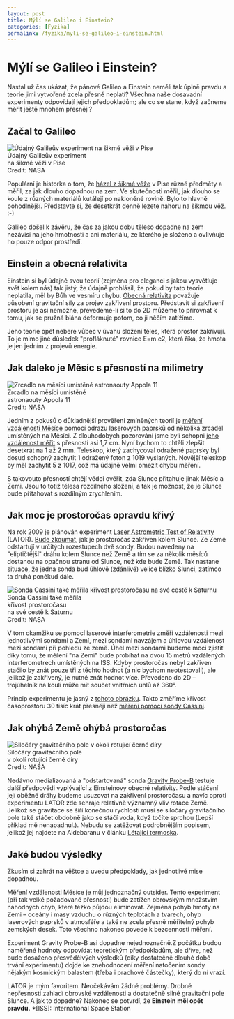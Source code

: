 ```yaml
---
layout: post
title: Mýlí se Galileo i Einstein?
categories: [Fyzika]
permalink: /fyzika/myli-se-galileo-i-einstein.html
---
```

# Mýlí se Galileo i Einstein?

Nastal už čas ukázat, že pánové Galileo a Einstein neměli tak úplně pravdu a teorie jimi vytvořené zcela přesně neplatí? Všechna naše dosavadní experimenty odpovídají jejich předpokladům; ale co se stane, když začneme měřit ještě mnohem přesněji?

## Začal to Galileo

<div class="obry"><div class="leftbox"><img alt="Údajný Galileův experiment na šikmé věži v Pise" src="http://techblog.srubar.net/images/galileo-vez-pisa.jpg"/></div>Údajný Galileův experiment<br/>na šikmé věži v Pise<br/>Credit: NASA</div> 

Populární je historka o tom, že [házel z šikmé věže](http://physicsweb.org/article/world/16/2/2) v Pise různé předměty a měřil, za jak dlouho dopadnou na zem. Ve skutečnosti měřil, jak dlouho se koule z různých materiálů kutálejí po nakloněné rovině. Bylo to hlavně pohodlnější. Představte si, že desetkrát denně lezete nahoru na šikmou věž. :-)

Galileo došel k závěru, že čas za jakou dobu těleso dopadne na zem nezávisí na jeho hmotnosti a ani materiálu, ze kterého je složeno a ovlivňuje ho pouze odpor prostředí.

## Einstein a obecná relativita

Einstein si byl údajně svou teorií (zejména pro eleganci s jakou vysvětluje svět kolem nás) tak jistý, že údajně prohlásil, že pokud by tato teorie neplatila, měl by Bůh ve vesmíru chybu. [Obecná relativita](http://www.aldebaran.cz/astrofyzika/gravitace/otr.html) považuje působení gravitační síly za projev zakřivení prostoru. Představit si zakřivení prostoru je asi nemožné, převedeme-li si to do 2D můžeme to přirovnat k tomu, jak se pružná blána deformuje potom, co ji něčím zatížíme.

Jeho teorie opět nebere vůbec v úvahu složení těles, která prostor zakřivují. To je mimo jiné důsledek "profláknuté" rovnice E=m.c2, která říká, že hmota je jen jedním z projevů energie.

## Jak daleko je Měsíc s přesností na milimetry

<div class="obry"><div class="leftbox"><img alt="Zrcadlo na měsíci umístěné astronaouty Appola 11" src="http://techblog.srubar.net/images/zrcadlo-appolo-11.jpg"/></div>Zrcadlo na měsíci umístěné<br/>astronaouty Appola 11<br/>Credit: NASA</div> 

Jedním z pokusů o důkladnější prověření zmíněných teorií je [měření vzdálenosti Měsíce](http://science.nasa.gov/headlines/y2004/06may_lunarranging.htm) pomocí odrazu laserových paprsků od několika zrcadel umístěných na Měsíci. Z dlouhodobých pozorování jsme byli schopni [jeho vzdálenost měřit](http://sunearth.gsfc.nasa.gov/eclipse/SEhelp/ApolloLaser.html) s přesností asi 1,7 cm. Nyní bychom to chtěli zlepšit desetkrát na 1 až 2 mm. Teleskop, který zachycoval odražené paprsky byl dosud schopný zachytit 1 odražený foton z 1019 vyslaných. Novější teleskop by měl zachytit 5 z 1017, což má údajně velmi omezit chybu měření.

S takovouto přesností chtějí vědci ověřit, zda Slunce přitahuje jinak Měsíc a Zemi. Jsou to totiž tělesa rozdílného složení, a tak je možnost, že je Slunce bude přitahovat s rozdílným zrychlením.

## Jak moc je prostoročas opravdu křivý

Na rok 2009 je plánován experiment [Laser Astrometric Test of Relativity](http://arxiv.org/abs/gr-qc/0311020) (LATOR). [Bude zkoumat](http://science.nasa.gov/headlines/y2004/26mar_einstein.htm), jak je prostoročas zakřiven kolem Slunce. Ze Země odstartují v určitých rozestupech dvě sondy. Budou navedeny na "eliptičtější" dráhu kolem Slunce než Země a tím se za několik měsíců dostanou na opačnou stranu od Slunce, než kde bude Země. Tak nastane situace, že jedna sonda bud úhlově (zdánlivě) velice blízko Slunci, zatímco ta druhá poněkud dále.

<div class="obryleft"><div class="leftbox"><img alt="Sonda Cassini také měřila křivost prostoročasu na své cestě k Saturnu" src="http://techblog.srubar.net/images/cassini-ohyb-prostorocasu.jpg"/></div>Sonda Cassini také měřila<br/>křivost prostoročasu<br/>na své cestě k Saturnu<br/>Credit: NASA</div> 

V tom okamžiku se pomocí laserové interferometrie změří vzdálenosti mezi jednotlivými sondami a Zemí, mezi sondami navzájem a úhlovou vzdálenost mezi sondami při pohledu ze země. Úhel mezi sondami budeme moci zjistit díky tomu, že měření "na Zemi" bude probíhat na dvou 15 metrů vzdálených interferometrech umístěných na ISS. Kdyby prostoročas nebyl zakřiven stačilo by znát pouze tři z těchto hodnot (a nic bychom neotestovali), ale jelikož je zakřivený, je nutné znát hodnot více. Převedeno do 2D – trojúhelník na kouli může mít součet vnitřních úhlů až 360°.

Princip experimentu je jasný z [tohoto obrázku](http://science.nasa.gov/headlines/y2004/images/einstein/LATOR_sm.jpg). Takto změříme křivost časoprostoru 30 tisíc krát přesněji než [měření pomocí sondy Cassini](http://saturn.jpl.nasa.gov/news/press-releases-03/20031002-pr-a.cfm).

## Jak ohýbá Země ohýbá prostoročas

<div class="obry"><div class="leftbox"><img alt="Siločáry gravitačního pole v okolí rotující černé díry" src="http://techblog.srubar.net/images/rotujici-cerna-dira.jpg"/></div>Siločáry gravitačního pole<br/>v okolí rotující černé díry<br/>Credit: NASA</div> 

Nedávno medializovaná a "odstartovaná" sonda [Gravity Probe-B](http://einstein.stanford.edu/) testuje další předpovědi vyplývající z Einsteinovy obecné relativity. Podle stáčení její oběžné dráhy budeme usuzovat na zakřivení prostoročasu a navíc oproti experimentu LATOR zde sehraje relativně významný vliv rotace Země. Jelikož se gravitace se šíří konečnou rychlostí musí se siločáry gravitačního pole také stáčet obdobně jako se stáčí voda, když točíte sprchou (Lepší příklad mě nenapadnul.). Nebudu se zatěžovat podrobnějším popisem, jelikož jej najdete na Aldebaranu v článku [Létající termoska](http://www.aldebaran.cz/bulletin/2004_17_gpb.html).

## Jaké budou výsledky

Zkusím si zahrát na věštce a uvedu předpoklady, jak jednotlivé mise dopadnou.

Měření vzdálenosti Měsíce je můj jednoznačný outsider. Tento experiment (při tak velké požadované přesnosti) bude zatížen obrovským množstvím náhodných chyb, které těžko půjdou eliminovat. Zejména pohyb hmoty na Zemi – oceány i masy vzduchu o různých teplotách a tvarech, ohyb laserových paprsků v atmosféře a také ne zcela přesně měřitelný pohyb zemských desek. Toto všechno nakonec povede k bezcennosti měření.

Experiment Gravity Probe-B asi dopadne nejednoznačně.Z počátku budou naměřené hodnoty odpovídat teoretickým předpokladům, ale dříve, než bude dosaženo přesvědčivých výsledků (díky dostatečně dlouhé době trvání experimentu) dojde ke znehodnocení měření natočením sondy nějakým kosmickým balastem (třeba i prachové částečky), který do ní vrazí.

LATOR je mým favoritem. Neočekávám žádné problémy. Drobné nepřesnosti zahladí obrovské vzdálenosti a dostatečně silné gravitační pole Slunce. A jak to dopadne? Nakonec se potvrdí, že **Einstein měl opět pravdu.**
  *[ISS]: International Space Station

